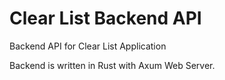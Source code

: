 # Clear List Backend API

Backend API for Clear List Application

Backend is written in Rust with Axum Web Server.
